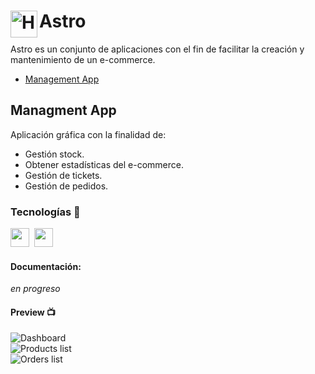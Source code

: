 # <img align="left" alt="HTML5" height="43px" src="https://cdn.discordapp.com/attachments/912834352558268467/1027027237029027840/logo.png" />Astro

Astro es un conjunto de aplicaciones con el fin de facilitar la creación y mantenimiento de un e-commerce.

- [Management App](#managment-app)

## Managment App

Aplicación gráfica con la finalidad de:

- Gestión stock.
- Obtener estadísticas del e-commerce.
- Gestión de tickets.
- Gestión de pedidos.

### Tecnologías 🔧

<img src="https://upload.wikimedia.org/wikipedia/commons/9/91/Electron_Software_Framework_Logo.svg" width="30"/>&nbsp; <img src="https://cdn.iconscout.com/icon/free/png-256/react-3-1175109.png" width="30"/>

#### Documentación:

_en progreso_

#### Preview 📺

![Dashboard](https://cdn.discordapp.com/attachments/912834352558268467/1026982846184837271/unknown.png "Dashboard")
<br>
![Products list](https://cdn.discordapp.com/attachments/912834352558268467/1026982942888706129/unknown.png "Products list")
<br>
![Orders list](https://cdn.discordapp.com/attachments/912834352558268467/1026983009997561986/unknown.png "Orders list")
